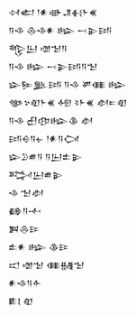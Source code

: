 <div class='block'>
<div class='line'>𒀴𒅗 𒁹𒀭𒀝𒂗𒈬𒈨𒌍</div>
<div class='line'>𒀀𒈾 𒁲𒈾𒀭 𒈗 𒁁𒉌𒅀</div>
<div class='line'>𒈜𒌨 𒌝𒈠𒀀</div>
<div class='line'>𒀀𒈾 𒈗 𒁁𒉌𒅀𒀀𒈠</div>
<div class='line'>𒇽𒌉𒆥𒅀 𒀀𒈾 𒂄𒈪 𒈗</div>
<div class='line'>𒀲𒆳𒊏𒈨𒌍 𒅇 𒂟𒈨𒌍 𒀠𒋰𒊏</div>
<div class='line'>𒀀𒈾 𒌷𒂦𒈗𒆠 𒀠</div>
<div class='line'>𒅀𒀪𒀀𒉡 𒁹𒀭𒀀𒉏</div>
<div class='line'>𒇽𒊒𒌑𒀀 𒀀𒌨𒉺𒉌</div>
<div class='line'>𒅋𒌨𒌑𒉌</div>
<div class='line'>𒈾 𒈠𒀠</div>
<div class='line'>𒂵𒀀𒋾</div>
<div class='line'>𒀉𒁲𒄿</div>
<div class='line'>𒉺𒀭 𒈗 𒆠𒄿</div>
<div class='line'>𒀊 𒌝𒈠 𒈪𒉆𒈠</div>
<div class='line'>𒀭𒈾𒀀𒅆</div>
<div class='line'>𒀾𒋙 𒊏</div>
</div>